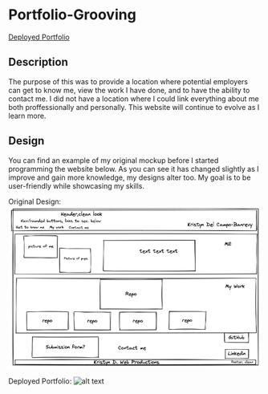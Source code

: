 # Portfolio-Grooving

[Deployed Portfolio](https://minnieakuma199.github.io/Portfolio-Grooving/)

## Description

The purpose of this was to provide a location where potential employers can get to know me, view the work I have done, and to have the ability to contact me.
I did not have a location where I could link everything about me both proffessionally and personally. This website will continue to evolve as I learn more.

## Design

You can find an example of my original mockup before I started programming the website below. As you can see it has changed slightly as I improve and gain more knowledge, my designs alter too. My goal is to be user-friendly while showcasing my skills.

Original Design:
![alt text](./Images/Website_mockup.png)

Deployed Portfolio:
![alt text](./Images/Portfolio.gif)
